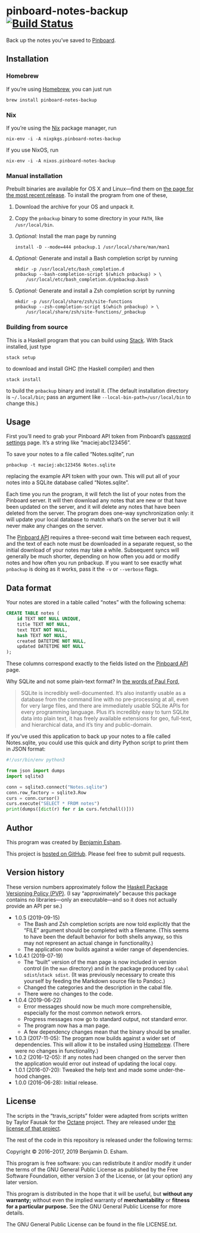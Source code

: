 # pinboard-notes-backup [![Build Status](https://travis-ci.org/bdesham/pinboard-notes-backup.svg?branch=main)](https://travis-ci.org/bdesham/pinboard-notes-backup)

Back up the notes you’ve saved to [Pinboard].

[Pinboard]: https://pinboard.in

## Installation

### Homebrew

If you’re using [Homebrew], you can just run

    brew install pinboard-notes-backup

[Homebrew]: https://brew.sh

### Nix

If you’re using the [Nix] package manager, run

    nix-env -i -A nixpkgs.pinboard-notes-backup

If you use NixOS, run

    nix-env -i -A nixos.pinboard-notes-backup

[Nix]: https://nixos.org/nix/

### Manual installation

Prebuilt binaries are available for OS X and Linux—find them on [the page for the most recent release][release]. To install the program from one of these,

1. Download the archive for your OS and unpack it.

2. Copy the `pnbackup` binary to some directory in your `PATH`, like `/usr/local/bin`.

3. *Optional:* Install the man page by running

       install -D --mode=444 pnbackup.1 /usr/local/share/man/man1

4. *Optional:* Generate and install a Bash completion script by running

       mkdir -p /usr/local/etc/bash_completion.d
       pnbackup --bash-completion-script $(which pnbackup) > \
           /usr/local/etc/bash_completion.d/pnbackup.bash

5. *Optional:* Generate and install a Zsh completion script by running

       mkdir -p /usr/local/share/zsh/site-functions
       pnbackup --zsh-completion-script $(which pnbackup) > \
           /usr/local/share/zsh/site-functions/_pnbackup

[release]: https://github.com/bdesham/pinboard-notes-backup/releases/latest

### Building from source

This is a Haskell program that you can build using [Stack]. With Stack installed, just type

    stack setup

to download and install GHC (the Haskell compiler) and then

    stack install

to build the `pnbackup` binary and install it. (The default installation directory is `~/.local/bin`; pass an argument like `--local-bin-path=/usr/local/bin` to change this.)

[Stack]: http://docs.haskellstack.org/en/stable/README/

## Usage

First you’ll need to grab your Pinboard API token from Pinboard’s [password settings] page. It’s a string like “maciej:abc123456”.

To save your notes to a file called “Notes.sqlite”, run

    pnbackup -t maciej:abc123456 Notes.sqlite

replacing the example API token with your own. This will put all of your notes into a SQLite database called “Notes.sqlite”.

Each time you run the program, it will fetch the list of your notes from the Pinboard server. It will then download any notes that are new or that have been updated on the server, and it will delete any notes that have been deleted from the server. The program does one-way synchronization only: it will update your local database to match what’s on the server but it will never make any changes on the server.

The [Pinboard API] requires a three-second wait time between each request, and the text of each note must be downloaded in a separate request, so the initial download of your notes may take a while. Subsequent syncs will generally be much shorter, depending on how often you add or modify notes and how often you run pnbackup. If you want to see exactly what `pnbackup` is doing as it works, pass it the `-v` or `--verbose` flags.

[password settings]: https://pinboard.in/settings/password
[Pinboard API]: https://pinboard.in/api/

## Data format

Your notes are stored in a table called “notes” with the following schema:

``` sql
CREATE TABLE notes (
    id TEXT NOT NULL UNIQUE,
    title TEXT NOT NULL,
    text TEXT NOT NULL,
    hash TEXT NOT NULL,
    created DATETIME NOT NULL,
    updated DATETIME NOT NULL
);
```

These columns correspond exactly to the fields listed on the [Pinboard API] page.

Why SQLite and not some plain-text format? In [the words of Paul Ford][Ford],

> SQLite is incredibly well-documented. It’s also instantly usable as a database from the command line with no pre-processing at all, even for very large files, and there are immediately usable SQLite APIs for every programming language. Plus it’s incredibly easy to turn SQLite data into plain text, it has freely available extensions for geo, full-text, and hierarchical data, and it’s tiny and public-domain.

[Ford]: https://trackchanges.postlight.com/usable-data-5d626d8a6b57

If you've used this application to back up your notes to a file called Notes.sqlite, you could use this quick and dirty Python script to print them in JSON format:

``` python
#!/usr/bin/env python3

from json import dumps
import sqlite3

conn = sqlite3.connect("Notes.sqlite")
conn.row_factory = sqlite3.Row
curs = conn.cursor()
curs.execute("SELECT * FROM notes")
print(dumps([dict(r) for r in curs.fetchall()]))
```

## Author

This program was created by [Benjamin Esham](https://esham.io).

This project is [hosted on GitHub](https://github.com/bdesham/pinboard-notes-backup). Please feel free to submit pull requests.

## Version history

These version numbers approximately follow the [Haskell Package Versioning Policy (PVP)][PVP]. (I say “approximately” because this package contains no libraries—only an executable—and so it does not actually provide an API per se.)

[PVP]: https://pvp.haskell.org/

* 1.0.5 (2019-09-15)
    - The Bash and Zsh completion scripts are now told explicitly that the “FILE” argument should be completed with a filename. (This seems to have been the default behavior for both shells anyway, so this may not represent an actual change in functionality.)
    - The application now builds against a wider range of dependencies.
* 1.0.4.1 (2019-07-19)
    - The “built” version of the man page is now included in version control (in the `man` directory) and in the package produced by `cabal sdist`/`stack sdist`. (It was previously necessary to create this yourself by feeding the Markdown source file to Pandoc.)
    - Changed the categories and the description in the cabal file.
    - There were no changes to the code.
* 1.0.4 (2019-06-22)
    - Error messages should now be much more comprehensible, especially for the most common network errors.
    - Progress messages now go to standard output, not standard error.
    - The program now has a man page.
    - A few dependency changes mean that the binary should be smaller.
* 1.0.3 (2017-11-05): The program now builds against a wider set of dependencies. This will allow it to be installed using [Homebrew]. (There were no changes in functionality.)
* 1.0.2 (2016-12-05): If any notes had been changed on the server then the application would error out instead of updating the local copy.
* 1.0.1 (2016-07-20): Tweaked the help text and made some under-the-hood changes.
* 1.0.0 (2016-06-28): Initial release.

## License

The scripts in the “travis_scripts” folder were adapted from scripts written by Taylor Fausak for the [Octane] project. They are released under [the license of that project][Octane license].

[Octane]: https://github.com/tfausak/octane
[Octane license]: https://github.com/tfausak/octane/blob/04ea434f476d30c3c8327d8ed9afdc6ae246f2ae/LICENSE.markdown

The rest of the code in this repository is released under the following terms:

Copyright © 2016–2017, 2019 Benjamin D. Esham.

This program is free software: you can redistribute it and/or modify it under the terms of the GNU General Public License as published by the Free Software Foundation, either version 3 of the License, or (at your option) any later version.

This program is distributed in the hope that it will be useful, but **without any warranty;** without even the implied warranty of **merchantability** or **fitness for a particular purpose.** See the GNU General Public License for more details.

The GNU General Public License can be found in the file LICENSE.txt.
